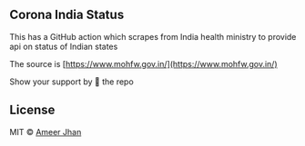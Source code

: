 ## Corona India Status

This has a GitHub action which scrapes from India health ministry to provide api on status of Indian states

The source is [https://www.mohfw.gov.in/](https://www.mohfw.gov.in/)

Show your support by 🌟 the repo

## License

MIT © [Ameer Jhan](mailto:ameerjhanprof@gmail.com)
